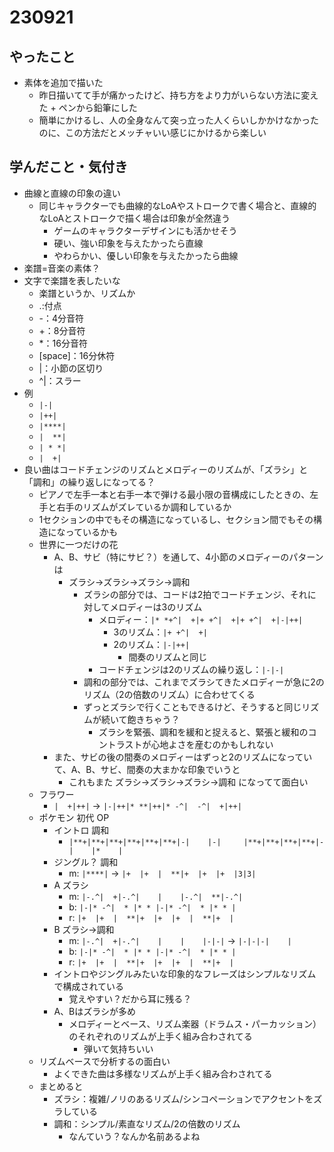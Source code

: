 # 230921

## やったこと

- 素体を追加で描いた
  - 昨日描いてて手が痛かったけど、持ち方をより力がいらない方法に変えた + ペンから鉛筆にした
  - 簡単にかけるし、人の全身なんて突っ立った人くらいしかかけなかったのに、この方法だとメッチャいい感じにかけるから楽しい


## 学んだこと・気付き

- 曲線と直線の印象の違い
  - 同じキャラクターでも曲線的なLoAやストロークで書く場合と、直線的なLoAとストロークで描く場合は印象が全然違う
    - ゲームのキャラクターデザインにも活かせそう
    - 硬い、強い印象を与えたかったら直線
    - やわらかい、優しい印象を与えたかったら曲線
- 楽譜=音楽の素体？
- 文字で楽譜を表したいな
  - 楽譜というか、リズムか
  - .:付点
  - -：4分音符
  - +：8分音符
  - *：16分音符
  - [space]：16分休符
  - |：小節の区切り
  - ^|：スラー
- 例
  - `|-|`
  - `|++|`
  - `|****|`
  - `|  **|`
  - `| * *|`
  - `|  +|`
- 良い曲はコードチェンジのリズムとメロディーのリズムが、「ズラシ」と「調和」の繰り返しになってる？
  - ピアノで左手一本と右手一本で弾ける最小限の音構成にしたときの、左手と右手のリズムがズレているか調和しているか
  - 1セクションの中でもその構造になっているし、セクション間でもその構造になっているかも
  - 世界に一つだけの花
    - A、B、サビ（特にサビ？）を通して、4小節のメロディーのパターンは
      - ズラシ→ズラシ→ズラシ→調和
        - ズラシの部分では、コードは2拍でコードチェンジ、それに対してメロディーは3のリズム
          - メロディー：`|* *+^|  +|+ +^|  +|+ +^|  +|-|++|`
            - 3のリズム：`|+ +^|  +|`
            - 2のリズム：`|-|++|`
              - 間奏のリズムと同じ
          - コードチェンジは2のリズムの繰り返し：`|-|-|`
        - 調和の部分では、これまでズラシてきたメロディーが急に2のリズム（2の倍数のリズム）に合わせてくる
        - ずっとズラシで行くこともできるけど、そうすると同じリズムが続いて飽きちゃう？
          - ズラシを緊張、調和を緩和と捉えると、緊張と緩和のコントラストが心地よさを産むのかもしれない
    - また、サビの後の間奏のメロディーはずっと2のリズムになっていて、A、B、サビ、間奏の大まかな印象でいうと
      - これもまた ズラシ→ズラシ→ズラシ→調和 になってて面白い
  - フラワー
    - `|  +|++|` -> `|-|++|* **|++|* -^|  -^|  +|++|`
  - ポケモン 初代 OP
    - イントロ 調和
      - `|**+|**+|**+|**+|**+|**+|-|    |-|     |**+|**+|**+|**+|-|    |*    |`
    - ジングル？ 調和
      - m: `|****|` -> `|+  |+  |  **|+  |+  |+  |3|3|`
    - A ズラシ
      - m: `|-.^|  +|-.^|    |    |-.^|  **|-.^|`
      - b: `|-|* -^|  * |* * |-|* -^|  * |* * |`
      - r: `|+  |+  |  **|+  |+  |+  |  **|+  |`
    - B ズラシ→調和
      - m: `|-.^|  +|-.^|    |    |    |-|-|` -> `|-|-|-|    |`
      - b: `|-|* -^|  * |* * |-|* -^|  * |* * |`
      - r: `|+  |+  |  **|+  |+  |+  |  **|+  |`
    - イントロやジングルみたいな印象的なフレーズはシンプルなリズムで構成されている
      - 覚えやすい？だから耳に残る？
    - A、Bはズラシが多め
      - メロディーとベース、リズム楽器（ドラムス・パーカッション）のそれぞれのリズムが上手く組み合わされてる
        - 弾いて気持ちいい
  - リズムベースで分析するの面白い
    - よくできた曲は多様なリズムが上手く組み合わされてる
  - まとめると
    - ズラシ：複雑/ノリのあるリズム/シンコペーションでアクセントをズラしている
    - 調和：シンプル/素直なリズム/2の倍数のリズム
      - なんていう？なんか名前あるよね

